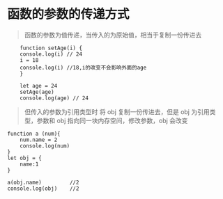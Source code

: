 # 函数的参数的传递方式

> 函数的参数为值传递，当传入的为原始值，相当于复制一份传进去

        function setAge(i) {
        console.log(i) // 24
        i = 18
        console.log(i) //18,i的改变不会影响外面的age
        }

        let age = 24
        setAge(age)
        console.log(age) // 24

> 但传入的参数为引用类型时
> 将 obj 复制一份传进去，但是 obj 为引用类型，参数和 obj 指向同一块内存空间，修改参数，obj 会改变

    function a (num){
        num.name = 2
        console.log(num)
    }
    let obj = {
        name:1
    }

    a(obj.name)         //2
    console.log(obj)    //2
